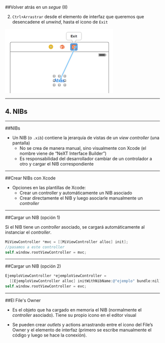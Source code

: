 

##Volver atrás en un *segue* (II)

2. `Ctrl+Arrastrar` desde el elemento de interfaz que queremos que desencadene el *unwind*, hasta el icono de `Exit` 

![](img/unwind_segue.png)

---

## 4. NIBs

---

##NIBs

- Un NIB (o `.xib`) contiene la jerarquía de vistas de un *view controller* (una pantalla)
    -  No se crea de manera manual, sino visualmente con Xcode (el nombre viene de “NeXT Interface Builder”)
    -  Es responsabilidad del desarrollador cambiar de un controlador a otro y cargar el NIB correspondiente

---

##Crear NIBs con Xcode

- Opciones en las plantillas de Xcode:
    + Crear un controller y automáticamente un NIB asociado
    + Crear directamente el NIB y luego asociarle manualmente un *controller*    

---


##Cargar un NIB (opción 1)

Si el NIB tiene un *controller* asociado, se cargará automáticamente al instanciar el *controller*.

```objectivec
MiViewController *mvc = [[MiViewController alloc] init];
//pasamos a este controller
self.window.rootViewController = mvc;
```

---

##Cargar un NIB (opción 2)

```objectivec
EjemploViewController *ejemploViewController = 
  [[EjemploViewController alloc] initWithNibName:@"ejemplo" bundle:nil];
self.window.rootViewController = evc;
```

---

##El File's Owner

- Es el objeto que ha cargado en memoria el NIB (normalmente el *controller* asociado). Tiene su propio icono en el editor visual

- Se pueden crear *outlets* y actions arrastrando entre el icono del File’s Owner y el elemento de interfaz (primero se escribe manualmente el código y luego se hace la conexión).



